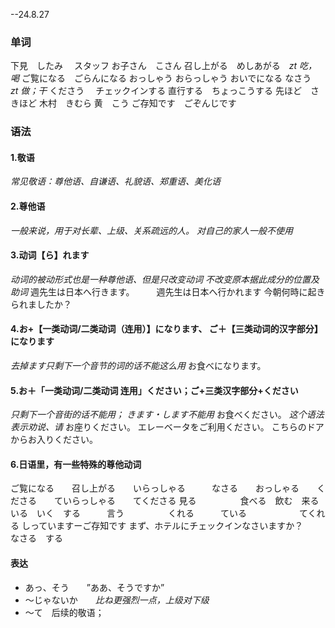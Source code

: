 --24.8.27
### 单词
下見　したみ　
スタッフ
お子さん　こさん
召し上がる　めしあがる　*zt 吃，喝*
ご覧になる　ごらんになる
おっしゃう
おらっしゃう
おいでになる
なさう　　*zt 做；干*
くださう　
チェックインする
直行する　ちょっこうする
先ほど　さきほど
木村　きむら
黄　こう
ご存知です　ごぞんじです
### 语法
#### 1.敬语
*常见敬语：尊他语、自谦语、礼貌语、郑重语、美化语*
#### 2.尊他语
*一般来说，用于对长辈、上级、关系疏远的人。  对自己的家人一般不使用*
#### 3.动词【ら】れます
*动词的被动形式也是一种尊他语、但是只改变动词 不改变原本据此成分的位置及助词*
週先生は日本へ行きます。　　　週先生は日本へ行かれます
今朝何時に起きられましたか？
#### 4.お+【一类动词/二类动词（连用）】になります、 ご＋【三类动词的汉字部分】になります
*去掉ます只剩下一个音节的词的话不能这么用*
お食べになります。
#### 5.お＋「一类动词/二类动词 连用」ください；ご+三类汉字部分+ください
*只剩下一个音街的话不能用； きます・します不能用*
お食べください。
*这个语法表示劝说、请*
お座りください。
エレーベータをご利用ください。
こちらのドアからお入りください。
#### 6.日语里，有一些特殊的尊他动词
ご覧になる　　召し上がる　　いらっしゃる　　　なさる　　おっしゃる　　くださる　　ていらっしゃる　　てくださる
見る　　　　　食べる　飲む　来る　いる　いく　する　　　言う　　　　　くれる　　　ている　　　　　　てくれる
しっていますーご存知です
まず、ホテルにチェックインなさいますか？　　なさる　する
#### 表达
+ あっ、そう　　”ああ、そうですか”
+ ～じゃないか　　*比ね更强烈一点，上级对下级*
+ ～て　后续的敬语；   